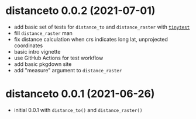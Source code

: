 # distanceto 0.0.2 (2021-07-01)

* add basic set of tests for `distance_to` and `distance_raster` with [`tinytest`](https://github.com/markvanderloo/tinytest/)
* fill `distance_raster` man
* fix distance calculation when crs indicates long lat, unprojected coordinates
* basic intro vignette
* use GitHub Actions for test workflow
* add basic pkgdown site
* add "measure" argument to `distance_raster`


# distanceto 0.0.1 (2021-06-26)

* initial 0.0.1 with `distance_to()` and `distance_raster()`
